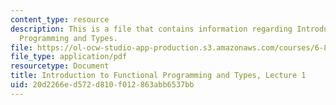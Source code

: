 ```yaml
---
content_type: resource
description: This is a file that contains information regarding Introduction to Functional
  Programming and Types.
file: https://ol-ocw-studio-app-production.s3.amazonaws.com/courses/6-820-fundamentals-of-program-analysis-fall-2015/20d2266ed572d810f012863abb6537bb_MIT6_820F15_L01.pdf
file_type: application/pdf
resourcetype: Document
title: Introduction to Functional Programming and Types, Lecture 1
uid: 20d2266e-d572-d810-f012-863abb6537bb
---
```


